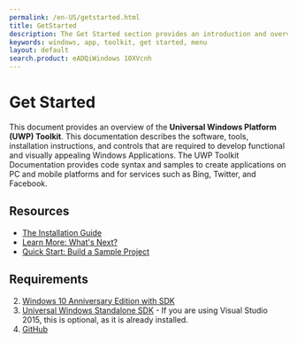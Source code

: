 ```yaml
---
permalink: /en-US/getstarted.html
title: GetStarted
description: The Get Started section provides an introduction and overview of the UwP Toolkit and its documentation
keywords: windows, app, toolkit, get started, menu
layout: default
search.product: eADQiWindows 10XVcnh
---
```


# Get Started  
This document provides an overview of the **Universal Windows Platform (UWP) Toolkit**. This documentation describes the software, tools, installation instructions, and controls that are required to develop functional and visually appealing Windows Applications. The UWP Toolkit Documentation provides code syntax and samples to create applications on PC and mobile platforms and for services such as Bing, Twitter, and Facebook. 

## Resources 
- [The Installation Guide](UWPCommunityToolkit-docs/en-us/uwp-community-toolkit/get-started/installguide.md)
- [Learn More: What's Next?](UWPCommunityToolkit-docs/en-us/uwp-community-toolkit/get-started/learn-more.md) 
- [Quick Start: Build a Sample Project](UWPCommunityToolkit-docs/en-us/uwp-community-toolkit/get-started/quickstart.md) 

## Requirements
2. [Windows 10 Anniversary Edition with SDK](https://developer.microsoft.com/en-US/windows/downloads/) 
3. [Universal Windows Standalone SDK](https://developer.microsoft.com/en-us/windows/downloads/windows-10-sdk) - If you are using Visual Studio 2015, this is optional, as it is already installed. 
4. [GitHub](https://github.com/Microsoft/UWPCommunityToolkit-docs) 
